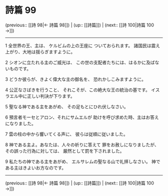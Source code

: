 # 詩篇 99

(previous:: [[詩 98|← 詩篇 98]]) | (up:: [[詩篇]]) | (next:: [[詩 100|詩篇 100 →]])

***


1 全世界の王、主は、 ケルビムの上の王座に ついておられます。 諸国民は震え上がり、大地は揺らぎますように。 

2 シオンに立たれる主のご威光は、 この世の支配者たちには、はるかに及ばないものです。 

3 どうか彼らが、きよく偉大な主の御名を、 恐れかしこみますように。 

4 公正なさばきを行うこと、 それこそが、この絶大な王の統治の基です。 イスラエル中に正しい判決が下ります。 

5 聖なる神である主をあがめ、 その足もとにひれ伏しなさい。 

6 預言者モーセとアロン、それにサムエルが 助けを呼び求めた時、主はお答えになりました。 

7 雲の柱の中から響いてくる声に、 彼らは従順に従いました。 

8 神である主よ。あなたは、人々の祈りに答えて 罪をお赦しになりましたが、 その誤った行為に対しては、 厳然として罰を下されました。 

9 私たちの神である主をあがめ、 エルサレムの聖なる山で礼拝しなさい。 神である主はきよいお方なのです。

***

(previous:: [[詩 98|← 詩篇 98]]) | (up:: [[詩篇]]) | (next:: [[詩 100|詩篇 100 →]])
